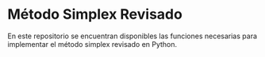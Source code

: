 # Método Simplex Revisado
En este repositorio se encuentran disponibles las funciones necesarias para implementar el método simplex revisado en Python.
